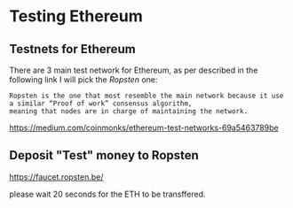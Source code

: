 # Testing Ethereum
## Testnets for Ethereum
There are 3 main test network for Ethereum, as per described in the following link I will pick the *Ropsten* one:
```
Ropsten is the one that most resemble the main network because it use a similar “Proof of work” consensus algorithm, 
meaning that nodes are in charge of maintaining the network.
```
https://medium.com/coinmonks/ethereum-test-networks-69a5463789be


## Deposit "Test" money to Ropsten
https://faucet.ropsten.be/

please wait 20 seconds for the ETH to be transffered.
